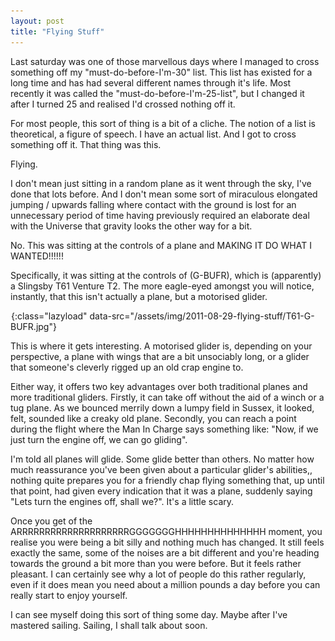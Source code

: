 ```yaml
---
layout: post
title: "Flying Stuff"
---
```

Last saturday was one of those marvellous days where I managed to cross
something off my "must-do-before-I'm-30" list. This list has existed for a
long time and has had several different names through it's life. Most recently
it was called the "must-do-before-I'm-25-list", but I changed it after I
turned 25 and realised I'd crossed nothing off it.

For most people, this sort of thing is a bit of a cliche. The notion of a list
is theoretical, a figure of speech. I have an actual list. And I got to cross
something off it. That thing was this.

Flying.

I don't mean just sitting in a random plane as it went through the sky, I've
done that lots before. And I don't mean some sort of miraculous elongated
jumping / upwards falling where contact with the ground is lost for an
unnecessary period of time having previously required an elaborate deal with
the Universe that gravity looks the other way for a bit.

No. This was sitting at the controls of a plane and MAKING IT DO WHAT I
WANTED!!!!!!

Specifically, it was sitting at the controls of (G-BUFR), which is
(apparently) a Slingsby T61 Venture T2. The more eagle-eyed amongst you will
notice, instantly, that this isn't actually a plane, but a motorised glider.

![G-BUFR](/assets/img/png-transparent.png){:class="lazyload" data-src="/assets/img/2011-08-29-flying-stuff/T61-G-BUFR.jpg"}

This is where it gets interesting. A motorised glider is, depending on your
perspective, a plane with wings that are a bit unsociably long, or a glider
that someone's cleverly rigged up an old crap engine to.

Either way, it offers two key advantages over both traditional planes and more
traditional gliders. Firstly, it can take off without the aid of a winch or a
tug plane. As we bounced merrily down a lumpy field in Sussex, it looked,
felt, sounded like a creaky old plane. Secondly, you can reach a point during
the flight where the Man In Charge says something like: "Now, if we just turn
the engine off, we can go gliding".

I'm told all planes will glide. Some glide better than others. No matter how
much reassurance you've been given about a particular glider's abilities,,
nothing quite prepares you for a friendly chap flying something that, up until
that point, had given every indication that it was a plane, suddenly saying
"Lets turn the engines off, shall we?". It's a little scary.

Once you get of the ARRRRRRRRRRRRRRRRRRRRGGGGGGGHHHHHHHHHHHHHH moment, you
realise you were being a bit silly and nothing much has changed. It still
feels exactly the same, some of the noises are a bit different and you're
heading towards the ground a bit more than you were before. But it feels
rather pleasant. I can certainly see why a lot of people do this rather
regularly, even if it does mean you need about a million pounds a day before
you can really start to enjoy yourself.

I can see myself doing this sort of thing some day. Maybe after I've mastered
sailing. Sailing, I shall talk about soon.

